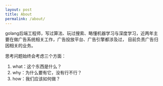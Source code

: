 ```yaml
---
layout: post
title: About
permalink: /about/
---
```


golang后端工程师，写过算法、玩过搜索、略懂机器学习与深度学习，近两年主要在做广告系统相关工作，广告投放平台、广告引擎都涉及过，
目前负责广告归因相关的业务。

思考问题始终会考虑三个方面：
1. what：这个东西是什么？
2. why：为什么要有它，没有行不行？
3. how：我们应该如何做？
